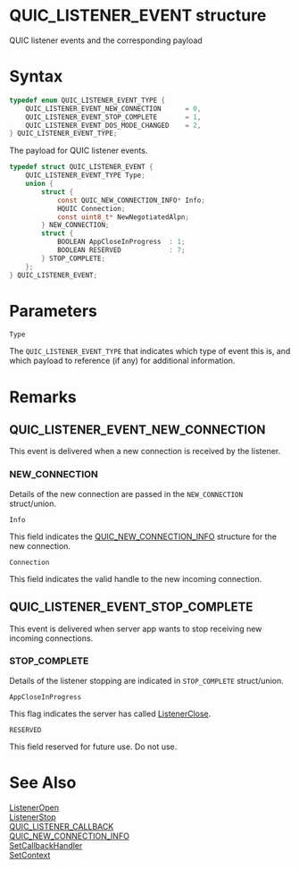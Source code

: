QUIC_LISTENER_EVENT structure
======

QUIC listener events and the corresponding payload

# Syntax

```C
typedef enum QUIC_LISTENER_EVENT_TYPE {
    QUIC_LISTENER_EVENT_NEW_CONNECTION      = 0,
    QUIC_LISTENER_EVENT_STOP_COMPLETE       = 1,
    QUIC_LISTENER_EVENT_DOS_MODE_CHANGED    = 2,
} QUIC_LISTENER_EVENT_TYPE;
```

The payload for QUIC listener events.

```C
typedef struct QUIC_LISTENER_EVENT {
    QUIC_LISTENER_EVENT_TYPE Type;
    union {
        struct {
            const QUIC_NEW_CONNECTION_INFO* Info;
            HQUIC Connection;
            const uint8_t* NewNegotiatedAlpn;
        } NEW_CONNECTION;
        struct {
            BOOLEAN AppCloseInProgress  : 1;
            BOOLEAN RESERVED            : 7;
        } STOP_COMPLETE;
    };
} QUIC_LISTENER_EVENT;
```

# Parameters

`Type`

The `QUIC_LISTENER_EVENT_TYPE` that indicates which type of event this is, and which payload to reference (if any) for additional information.

# Remarks

## QUIC_LISTENER_EVENT_NEW_CONNECTION

This event is delivered when a new connection is received by the listener.

### NEW_CONNECTION

Details of the new connection are passed in the `NEW_CONNECTION` struct/union.

`Info`

This field indicates the [QUIC_NEW_CONNECTION_INFO](QUIC_NEW_CONNECTION_INFO.md) structure for the new connection.

`Connection`

This field indicates the valid handle to the new incoming connection.

## QUIC_LISTENER_EVENT_STOP_COMPLETE

This event is delivered when server app wants to stop receiving new incoming connections.

### STOP_COMPLETE

Details of the listener stopping are indicated in `STOP_COMPLETE` struct/union.

`AppCloseInProgress`

This flag indicates the server has called [ListenerClose](ListenerClose.md).

`RESERVED`

This field reserved for future use. Do not use.

# See Also

[ListenerOpen](ListenerOpen.md)<br>
[ListenerStop](ListenerStop.md)<br>
[QUIC_LISTENER_CALLBACK](QUIC_LISTENER_CALLBACK.md)<br>
[QUIC_NEW_CONNECTION_INFO](QUIC_NEW_CONNECTION_INFO.md)<br>
[SetCallbackHandler](SetCallbackHandler.md)<br>
[SetContext](SetContext.md)<br>
